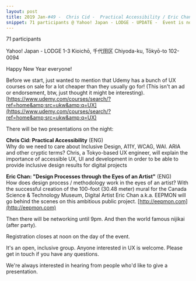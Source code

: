 ```yaml
---
layout: post
title: 2019 Jan-#49 -  Chris Cid -  Practical Accessibility / Eric Chan -  "Design Processes through the Eyes of an Artist"
snippet: 71 participants @ Yahoo! Japan - LODGE - UPDATE -  Event is now free. Thanks, indeed! Hi everyone, back for February. There will be two -
---
```

71 participants

Yahoo! Japan - LODGE 1-3 Kioichō, 千代田区 Chiyoda-ku, Tōkyō-to 102-0094

Happy New Year everyone! 

Before we start, just wanted to mention that Udemy has a bunch of UX courses on sale for a lot cheaper than they usually go for! (This isn't an ad or endorsement, btw, just thought it might be interesting).<br>
[https://www.udemy.com/courses/search/?ref=home&amp;src=ukw&amp;q=UX](https://www.udemy.com/courses/search/?ref=home&amp;src=ukw&amp;q=UX)

There will be two presentations on the night:

<strong>Chris Cid: Practical Accessibility</strong> (ENG)<br>
Why do we need to care about Inclusive Design, A11Y, WCAG, WAI. ARIA and other cryptic terms? Chris, a Tokyo-based UX engineer, will explain the importance of accessible UX, UI and development in order to be able to provide inclusive design results for digital projects

<strong>Eric Chan: "Design Processes through the Eyes of an Artist"</strong> (ENG)<br>
How does design process / methodology work in the eyes of an artist? With the successful creation of the 100-foot (30.48 meter) mural for the Canada Science &amp; Technology Museum, Digital Artist Eric Chan a.k.a. EEPMON will go behind the scenes on this ambitious public project. [http://eepmon.com](http://eepmon.com)

Then there will be networking until 9pm. And then the world famous nijikai (after party).

Registration closes at noon on the day of the event.

It's an open, inclusive group. Anyone interested in UX is welcome. Please get in touch if you have any questions.

We're always interested in hearing from people who'd like to give a presentation.

